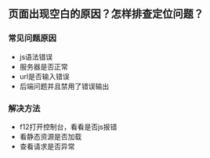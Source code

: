 ﻿## 页面出现空白的原因？怎样排查定位问题？

### 常见问题原因
-  js语法错误
-  服务器是否正常
-  url是否输入错误
- 后端问题并且禁用了错误输出

### 解决方法
- f12打开控制台，看看是否js报错
- 看静态资源是否加载
- 查看请求是否异常






















